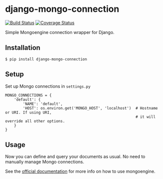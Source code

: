 # django-mongo-connection

[![Build Status](https://travis-ci.org/inonit/django-mongo-connection.svg?branch=master)](https://travis-ci.org/inonit/django-mongo-connection)
[![Coverage Status](https://coveralls.io/repos/github/inonit/django-mongo-connection/badge.svg?branch=master)](https://coveralls.io/github/inonit/django-mongo-connection?branch=master)


Simple Mongoengine connection wrapper for Django.

## Installation

```
$ pip install django-mongo-connection
```

## Setup

Set up Mongo connections in `settings.py`

```
MONGO_CONNECTIONS = {
    'default': {
        'NAME': 'default',
        'HOST': os.environ.get('MONGO_HOST', 'localhost')  # Hostname or URI. If using URI, 
                                                           # it will override all other options.
    }
}
```

## Usage

Now you can define and query your documents as usual. 
No need to manually manage Mongo connections.

See the [official documentation](http://docs.mongoengine.org/) for more info on how to use mongoengine.
